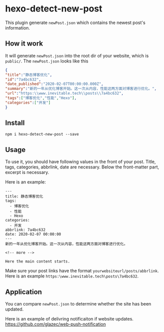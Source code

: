 # hexo-detect-new-post
This plugin generate `newPost.json` which contains the newest post's information.

## How it work
It will generate `newPost.json` into the root dir of your website, which is `public/`. The `newPost.json` looks like this

```json
{
"title":"静态博客优化",
"id":"7a4bc632",
"date_published":"2020-02-07T00:00:00.000Z",
"summary":"新的一年从优化博客开始。这一次从内容，性能这两方面对博客进行优化。",
"url":"https:\\www.inevitable.tech\\posts\\7a4bc632",
"tags":["博客优化","性能","Hexo"],
"categories":["开发"]
}
```

## Install
```
npm i hexo-detect-new-post --save
```

## Usage
To use it, you should have following values in the front of your post. Title, tags, categories, abbrlink, date are necessary. Below the front-matter part, excerpt is necessary.

Here is an example:
```
---
title: 静态博客优化
tags:
  - 博客优化
  - 性能
  - Hexo
categories:
  - 开发
abbrlink: 7a4bc632
date: 2020-02-07 00:00:00
---
新的一年从优化博客开始。这一次从内容，性能这两方面对博客进行优化。

<!-- more -->

Here the main content starts.
```

Make sure your post links have the format `yourwebsiteurl/posts/abbrlink`. Here is an example `https:\www.inevitable.tech\posts\7a4bc632`.

## Application
You can compare `newPost.json` to determine whether the site has been updated.

Here is an example of delivring notificaiton if website updates. https://github.com/glazec/web-push-notification
